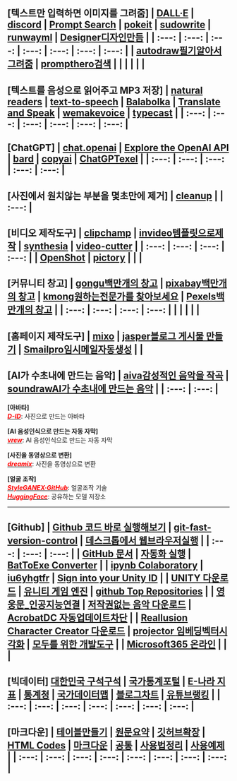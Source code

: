 [텍스트만 입력하면 이미지를 그려줌]
| [DALL·E](https://labs.openai.com/) | [discord](https://discord.com/channels/662267976984297473/@home) | [Prompt Search](https://www.ptsearch.info/home/) | [pokeit](https://pokeit.ai/) | [sudowrite](https://www.sudowrite.com/app#) | [runwayml](https://app.runwayml.com/video-tools/teams/jangwookchoi1/ai-tools) | [Designer디자인만듬](https://designer.microsoft.com/) |
| :---: | :---: | :---: | :---: | :---: | :---: | :---: |
| [autodraw필기알아서그려줌](https://www.autodraw.com/) | [prompthero검색](https://prompthero.com/stable-diffusion-prompts) | []() | []() | []() | []() | []() |
---
[텍스트를 음성으로 읽어주고 MP3 저장]
| [natural readers](https://www.naturalreaders.com/online/) | [text-to-speech](https://text-to-speech.imtranslator.net/speech.asp) | [Balabolka](http://www.cross-plus-a.com/kr/balabolka.htm) | [Translate and Speak](https://imtranslator.net/translate-and-speak/) | [wemakevoice](https://www.wemakevoice.com/freetts) | [typecast](https://app.typecast.ai/ko/login?nextPath=%2Fko%2Fdashboard) |
| :---: | :---: | :---: | :---: | :---: | :---: |
---
[ChatGPT]
| [chat.openai](https://chat.openai.com/chat) | [Explore the OpenAI API](https://platform.openai.com/overview) | [bard](https://bard.google.com/?hl=en) | [copyai](https://app.copy.ai/projects/25077331?tool=chat&tab=results) | [ChatGPTexel](https://drive.google.com/file/d/1EBqu1F7zMbLC121afBWaI2tEIZw07Lcg/view?usp=share_link) |
| :---: | :---: | :---: | :---: | :---: |
---
[사진에서 원치않는 부분을 몇초만에 제거]
| [cleanup](https://cleanup.pictures/) |
| :---: |
---
[비디오 제작도구]
| [clipchamp](https://app.clipchamp.com/) | [invideo템플릿으로제작](https://invideo.io/workflow/marketing-templates) | [synthesia](https://www.synthesia.io/) | [video-cutter](https://video-cutter-js.com/kr/) |
| :---: | :---: | :---: | :---: |
| [OpenShot](https://www.openshot.org/) | [pictory](https://app.pictory.ai/textinput) | []() | []() |
---
[커뮤니티 창고]
| [gongu백만개의 창고](https://gongu.copyright.or.kr/gongu/main/main.do) | [pixabay백만개의 창고](https://pixabay.com/ko/sound-effects/search/rain%20falling/?manual_search=1) | [kmong원하는전문가를 찾아보세요](https://kmong.com/) | [Pexels백만개의 창고](https://www.pexels.com/ko-kr/videos/) |
| :---: | :---: | :---: | :---: |
| []() | []() | []() | []() |
---
[홈페이지 제작도구]
| [mixo](https://app.mixo.io/sites/UZzgZVo8YK7SDaTwTFwt) | [jasper블로그 게시물 만들기](https://www.jasper.ai/) | [Smailpro임시메일자동생성](https://smailpro.com/) | []() |
---
[AI가 수초내에 만드는 음악]
| [aiva감성적인 음악을 작곡](https://www.aiva.ai/) | [soundrawAI가 수초내에 만드는 음악](https://soundraw.io/create_music) |
| :---: | :---: |
---
**[아바타]**<br>
[<span style="color:red">***D-ID***</span>](https://studio.d-id.com/?video=tlk_fa1ueJObWfSiYe4RT57u2): 사진으로 만드는 아바타<br>

**[AI 음성인식으로 만드는 자동 자막]**<br>
[<span style="color:red">***vrew***</span>](https://vrew.voyagerx.com/ko/): AI 음성인식으로 만드는 자동 자막<br>

**[사진을 동영상으로 변환]**<br>
[<span style="color:red">***dreamix***</span>](https://dreamix-video-editing.github.io/): 사진을 동영상으로 변환<br>

**[얼굴 조작]**<br>
[<span style="color:red">***StyleGANEX·GitHub***</span>](https://github.com/williamyang1991/StyleGANEX/actions): 얼굴조작 기술<br>
[<span style="color:red">***HuggingFace***</span>](https://huggingface.co/spaces/PKUWilliamYang/StyleGANEX): 공유하는 모델 저장소<br>

---
[Github]
| [Github 코드 바로 실행해보기](https://choiseokwon.tistory.com/196) | [git-fast-version-control](https://git-scm.com/book/ko/v2) | [데스크톱에서 웹브라우저실행](https://www.sysnet.pe.kr/Default.aspx?mode=2&sub=0&detail=1&pageno=0&wid=11239&rssMode=1&wtype=0) |
| :---: | :---: | :---: |
| [GitHub 문서](https://docs.github.com/en/get-started/quickstart/hello-world) | [자동화 실행](https://www.executeautomation.com/) | [BatToExe Converter](https://softfamous.com/bat-to-exe-converter/) |
| [ipynb Colaboratory](https://colab.research.google.com/github/illhyhl1111/SNU_ML2019/blob/master/Lab1_1.ipynb#scrollTo=EGGNfGx5HUQU) | [iu6yhgtfr](http://127.0.0.1:5555) | [Sign into your Unity ID](https://id.unity.com/en/conversations/fdd3477a-a77d-4eb3-afed-14e30f888bef00af) |
| [UNITY 다운로드](https://unity.com/kr/download) | [유니티 게임 엔진](https://www.youtube.com/watch?v=EqoU1PodQQ4&t=56s) | [github Top Repositories](https://github.com/) |
| [영웅문_인공지능연결](https://www.kiwoom.com/h/customer/download/VChannelHts4View) | [저작권없는 음악 다운로드](https://thisiswhyimyoung.com/%EC%A0%80%EC%9E%91%EA%B6%8C-%EC%97%86%EB%8A%94-%EC%9D%8C%EC%95%85-%EB%8B%A4%EC%9A%B4%EB%A1%9C%EB%93%9C-bgm-%EB%B8%8C%EA%B8%88/) | [AcrobatDC 자동업데이트차단](https://oooh.co.kr/entry/%EC%95%84%ED%81%AC%EB%A1%9C%EB%B2%B3-%EC%9E%90%EB%8F%99-%EC%97%85%EB%8D%B0%EC%9D%B4%ED%8A%B8-%EB%81%84%EA%B8%B0-%EC%B0%A8%EB%8B%A8-Adobe-Acrobat-DC) |
| [Reallusion Character Creator 다운로드](https://ko.taiwebs.com/windows/download-reallusion-character-creator-5434.html) | [projector 임베딩벡터시각화](https://projector.tensorflow.org/) | [모두를 위한 개발도구](https://ai.google/tools/) |
| [Microsoft365 온라인](https://www.office.com/?auth=1) | []() | []() |
---
[빅데이터]
[대한민국 구석구석](https://korean.visitkorea.or.kr/main/main.do#home) | [국가통계포털](https://kosis.kr/index/index.do) | [E-나라 지표](https://www.index.go.kr/potal/idx/keyBord.do) | [통계청](https://kostat.go.kr/portal/korea/index.action) | [국가데이터맵](https://www.data.go.kr/tcs/opd/ndm/view.do) | [블로그차트](https://www.blogchart.co.kr/chart/theme) | [유튜브랭킹](https://youtube-rank.com/) |
| :---: | :---: | :---: | :---: | :---: | :---: | :---: |
---
[마크다운]
| [테이블만들기](https://www.tablesgenerator.com/markdown_tables) | [원문요약](https://www.markdownguide.org/basic-syntax) | [깃허브확장](http://www.rubycoloredglasses.com/2013/04/languages-supported-by-github-flavored-markdown/) | [HTML Codes](https://ascii.cl/htmlcodes.htm) | [마크다운](http://taewan.kim/post/markdown/#chapter-2) | [공통](https://gist.github.com/ihoneymon/652be052a0727ad59601) | [사용법정리](https://heropy.blog/2017/09/30/markdown/) | [사용예제](https://theorydb.github.io/envops/2019/05/22/envops-blog-how-to-use-md/) |
| :---: | :---: | :---: | :---: | :---: | :---: | :---: | :---: |
---
